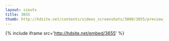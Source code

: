 ```yaml
---
layout: sieutv
title: 3655
thumb: http://hdsite.net/contents/videos_screenshots/3000/3655/preview_360p.mp4.jpg
---
```

{% include iframe src='http://hdsite.net/embed/3655' %}
 
